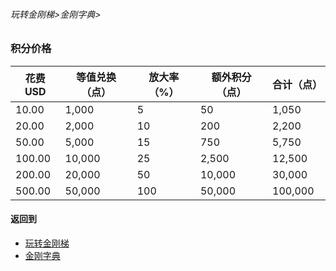 
###### 玩转金刚梯>金刚字典>
### 积分价格

|花费USD|等值兑换（点）   |放大率（%）|额外积分（点）|合计（点）|
|--------|-----------------|--------|---------------|----------|
|    10.00|                    1,000|             5|                     50|         1,050|
|    20.00|                   2,000|           10|                   200|         2,200|
|    50.00|                   5,000|           15|                   750|         5,750|
|  100.00|                 10,000|           25|                 2,500|      12,500|
|  200.00|                20,000|           50|               10,000|      30,000|
|  500.00|                50,000|         100|               50,000|    100,000|


#### 返回到
- [玩转金刚梯](https://github.com/a2zitpro/web/blob/master/LadderFree/A.md)
- [金刚字典](https://github.com/a2zitpro/web/blob/master/LadderFree/kkDictionary/KKDictionary.md)


